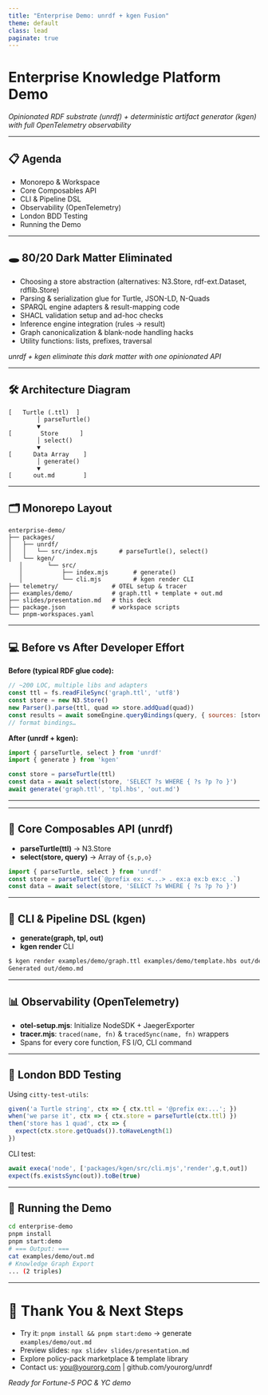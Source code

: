 ```yaml
---
title: "Enterprise Demo: unrdf + kgen Fusion"
theme: default
class: lead
paginate: true
---
```


# Enterprise Knowledge Platform Demo

_Opinionated RDF substrate (unrdf) + deterministic artifact generator (kgen) with full OpenTelemetry observability_

---

## 📋 Agenda

- Monorepo & Workspace
- Core Composables API
- CLI & Pipeline DSL
- Observability (OpenTelemetry)
- London BDD Testing
- Running the Demo

---

## 🕳 80/20 Dark Matter Eliminated

- Choosing a store abstraction (alternatives: N3.Store, rdf-ext.Dataset, rdflib.Store)  
- Parsing & serialization glue for Turtle, JSON-LD, N-Quads  
- SPARQL engine adapters & result-mapping code  
- SHACL validation setup and ad-hoc checks  
- Inference engine integration (rules → result)  
- Graph canonicalization & blank-node handling hacks  
- Utility functions: lists, prefixes, traversal

_unrdf + kgen eliminate this dark matter with one opinionated API_

---

## 🛠 Architecture Diagram

```text
[   Turtle (.ttl)  ]
        │ parseTurtle()
        ▼
[        Store      ]
        │ select()     
        ▼
[      Data Array    ]
        │ generate()   
        ▼             
[      out.md        ]
```

---

## 🗂 Monorepo Layout

```
enterprise-demo/
├── packages/
│   ├── unrdf/
│   │   └── src/index.mjs      # parseTurtle(), select()
│   └── kgen/
   │       └── src/
   │           ├── index.mjs       # generate()
   │           └── cli.mjs         # kgen render CLI
├── telemetry/               # OTEL setup & tracer
├── examples/demo/           # graph.ttl + template + out.md
├── slides/presentation.md   # this deck
├── package.json             # workspace scripts
└── pnpm-workspaces.yaml
```

---

## 💻 Before vs After Developer Effort

**Before (typical RDF glue code):**
```js
// ~200 LOC, multiple libs and adapters
const ttl = fs.readFileSync('graph.ttl', 'utf8')
const store = new N3.Store()
new Parser().parse(ttl, quad => store.addQuad(quad))
const results = await someEngine.queryBindings(query, { sources: [store] })
// format bindings…
```

**After (unrdf + kgen):**
```js
import { parseTurtle, select } from 'unrdf'
import { generate } from 'kgen'

const store = parseTurtle(ttl)
const data = await select(store, 'SELECT ?s WHERE { ?s ?p ?o }')
await generate('graph.ttl', 'tpl.hbs', 'out.md')
```

---
---

## 🔧 Core Composables API (unrdf)

- **parseTurtle(ttl)** → N3.Store
- **select(store, query)** → Array of `{s,p,o}`

```js
import { parseTurtle, select } from 'unrdf'
const store = parseTurtle(`@prefix ex: <...> . ex:a ex:b ex:c .`)
const data = await select(store, 'SELECT ?s WHERE { ?s ?p ?o }')
```

---

## 🚀 CLI & Pipeline DSL (kgen)

- **generate(graph, tpl, out)**  
- **kgen render <graph> <tpl> <out>** CLI

```bash
$ kgen render examples/demo/graph.ttl examples/demo/template.hbs out/demo.md
Generated out/demo.md
```

---

## 📊 Observability (OpenTelemetry)

- **otel-setup.mjs**: Initialize NodeSDK + JaegerExporter  
- **tracer.mjs**: `traced(name, fn)` & `tracedSync(name, fn)` wrappers  
- Spans for every core function, FS I/O, CLI command

---

## 🧪 London BDD Testing

Using `citty-test-utils`:

```js
given('a Turtle string', ctx => { ctx.ttl = '@prefix ex:...'; })
when('we parse it', ctx => { ctx.store = parseTurtle(ctx.ttl) })
then('store has 1 quad', ctx => {
  expect(ctx.store.getQuads()).toHaveLength(1)
})
```

CLI test:

```js
await execa('node', ['packages/kgen/src/cli.mjs','render',g,t,out])
expect(fs.existsSync(out)).toBe(true)
```

---

## 📁 Running the Demo

```bash
cd enterprise-demo
pnpm install
pnpm start:demo
# === Output: ===
cat examples/demo/out.md
# Knowledge Graph Export
... (2 triples)
```

---

# 🎉 Thank You & Next Steps

- Try it: `pnpm install && pnpm start:demo` → generate `examples/demo/out.md`
- Preview slides: `npx slidev slides/presentation.md`
- Explore policy-pack marketplace & template library
- Contact us: you@yourorg.com | github.com/yourorg/unrdf

_Ready for Fortune-5 POC & YC demo_